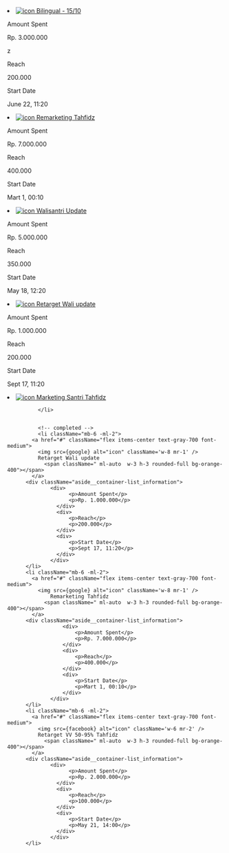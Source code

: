 <!-- active -->
<li className="mb-6 -ml-2">
                <a href="#" className="flex items-center text-gray-700 font-medium">
                  <img src={google} alt="icon" className='w-8 mr-1' />
                Bilingual - 15/10
                <span className=" ml-auto  w-3 h-3 rounded-full bg-green-400"></span> 
                </a>
                <div className="aside__container-list_information">
                            <div>
                                <p>Amount Spent</p>
                                <p>Rp. 3.000.000</p>z
                            </div>
                            <div>
                                <p>Reach</p>
                                <p>200.000</p>
                            </div>
                            <div>
                                <p>Start Date</p>
                                <p>June 22, 11:20</p>
                            </div>
                        </div>
              </li>
             <li className="mb-6 -ml-2">
                <a href="#" className="flex items-center text-gray-700 font-medium">
                  <img src={facebook} alt="icon" className='w-6 mr-2' />
                Remarketing Tahfidz
                <span className=" ml-auto  w-3 h-3 rounded-full bg-green-400"></span> 
                </a>
                <div className="aside__container-list_information">
                            <div>
                                <p>Amount Spent</p>
                                <p>Rp. 7.000.000</p>
                            </div>
                            <div>
                                <p>Reach</p>
                                <p>400.000</p>
                            </div>
                            <div>
                                <p>Start Date</p>
                                <p>Mart 1, 00:10</p>
                            </div>
                        </div>
              </li>
             <li className="mb-6 -ml-2">
                <a href="#" className="flex items-center text-gray-700 font-medium">
                  <img src={google} alt="icon" className='w-8 mr-1' />
                Walisantri Update
                <span className=" ml-auto  w-3 h-3 rounded-full bg-green-400"></span> 
                </a>
                <div className="aside__container-list_information">
                            <div>
                                <p>Amount Spent</p>
                                <p>Rp. 5.000.000</p>
                            </div>
                            <div>
                                <p>Reach</p>
                                <p>350.000</p>
                            </div>
                            <div>
                                <p>Start Date</p>
                                <p>May 18, 12:20</p>
                            </div>
                        </div>
              </li>
             <li className="mb-6 -ml-2">
                <a href="#" className="flex items-center text-gray-700 font-medium">
                  <img src={facebook} alt="icon" className='w-6 mr-2' />
                Retarget Wali update
                <span className=" ml-auto  w-3 h-3 rounded-full bg-green-400"></span> 
                </a>
                <div className="aside__container-list_information">
                            <div>
                                <p>Amount Spent</p>
                                <p>Rp. 1.000.000</p>
                            </div>
                            <div>
                                <p>Reach</p>
                                <p>200.000</p>
                            </div>
                            <div>
                                <p>Start Date</p>
                                <p>Sept 17, 11:20</p>
                            </div>
                        </div>
              </li>
             <li className="mb-6 -ml-2">
                <a href="#" className="flex items-center text-gray-700 font-medium">
                  <img src={tiktok} alt="icon" className='w-6 mr-2' />
                Marketing Santri Tahfidz
                <span className=" ml-auto  w-3 h-3 rounded-full bg-green-400"></span> 
                </a>
               
              </li>


              <!-- completed -->
              <li className="mb-6 -ml-2">
            <a href="#" className="flex items-center text-gray-700 font-medium">
              <img src={google} alt="icon" className='w-8 mr-1' />
              Retarget Wali update
                <span className=" ml-auto  w-3 h-3 rounded-full bg-orange-400"></span> 
            </a>
          <div className="aside__container-list_information">
                  <div>
                        <p>Amount Spent</p>
                        <p>Rp. 1.000.000</p>
                    </div>
                    <div>
                        <p>Reach</p>
                        <p>200.000</p>
                    </div>
                    <div>
                        <p>Start Date</p>
                        <p>Sept 17, 11:20</p>
                    </div>
                  </div>
          </li>
          <li className="mb-6 -ml-2">
            <a href="#" className="flex items-center text-gray-700 font-medium">
              <img src={google} alt="icon" className='w-8 mr-1' />
                  Remarketing Tahfidz
                <span className=" ml-auto  w-3 h-3 rounded-full bg-orange-400"></span> 
            </a>
          <div className="aside__container-list_information">
                      <div>
                          <p>Amount Spent</p>
                          <p>Rp. 7.000.000</p>
                      </div>
                      <div>
                          <p>Reach</p>
                          <p>400.000</p>
                      </div>
                      <div>
                          <p>Start Date</p>
                          <p>Mart 1, 00:10</p>
                      </div>
                  </div>
          </li>
          <li className="mb-6 -ml-2">
            <a href="#" className="flex items-center text-gray-700 font-medium">
              <img src={facebook} alt="icon" className='w-6 mr-2' />
              Retarget VV 50-95% Tahfidz
                <span className=" ml-auto  w-3 h-3 rounded-full bg-orange-400"></span> 
            </a>
          <div className="aside__container-list_information">
                  <div>
                        <p>Amount Spent</p>
                        <p>Rp. 2.000.000</p>
                    </div>
                    <div>
                        <p>Reach</p>
                        <p>100.000</p>
                    </div>
                    <div>
                        <p>Start Date</p>
                        <p>May 21, 14:00</p>
                    </div>
                  </div>
          </li>






               